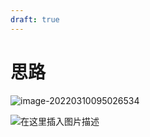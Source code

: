 ```yaml
---
draft: true
---
```


# 思路

![image-20220310095026534](https://markdown-1303167219.cos.ap-shanghai.myqcloud.com/image-20220310095026534.png)

![在这里插入图片描述](https://img-blog.csdnimg.cn/20210308143507243.jpg?x-oss-process=image/watermark,type_ZmFuZ3poZW5naGVpdGk,shadow_10,text_aHR0cHM6Ly9ibG9nLmNzZG4ubmV0L3FxXzQ0ODUwNzI1,size_16,color_FFFFFF,t_70)